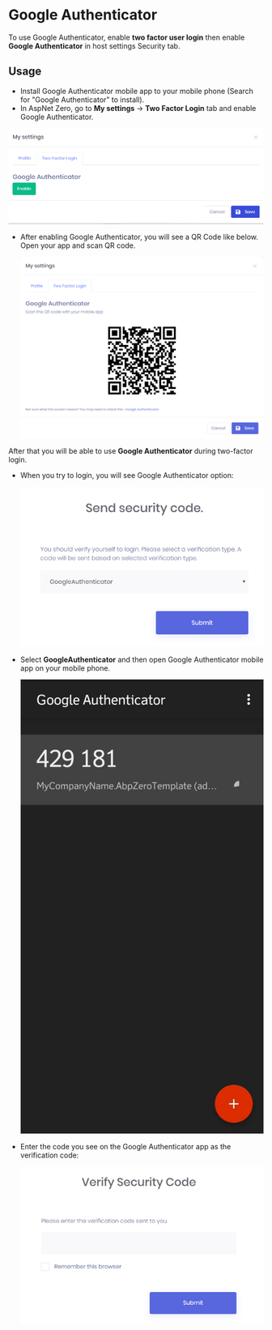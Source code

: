 # Google Authenticator

To use Google Authenticator, enable **two factor user login** then enable **Google Authenticator** in host settings Security tab.

## Usage

* Install Google Authenticator mobile app to your mobile phone (Search for "Google Authenticator" to install).
* In AspNet Zero, go to **My settings** -> **Two Factor Login** tab and enable Google Authenticator.

![mysettings-two-factor-login-1](images/mysettings-two-factor-login.png)



* After enabling Google Authenticator, you will see a QR Code like below. Open your app and scan QR code.

  ![mysettings-two-factor-login-1](images/mysettings-two-factor-login-qr.png)



After that you will be able to use **Google Authenticator** during two-factor login. 

* When you try to login, you will see Google Authenticator option:

  ![login-page-google-auth](images/login-page-google-auth.png)

* Select **GoogleAuthenticator** and then open Google Authenticator mobile app on your mobile phone. 

  ![google-auth-mobile-screenshot](images/google-auth-mobile-screenshot.jpeg)

* Enter the code you see on the Google Authenticator app as the verification code:

  ![google-auth-verify-security-code](images/google-auth-verify-security-code.png)

